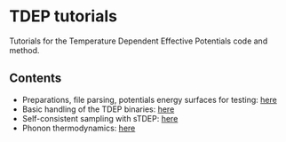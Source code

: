 # TDEP tutorials
Tutorials for the Temperature Dependent Effective Potentials code and method.

## Contents

- Preparations, file parsing, potentials energy surfaces for testing: [here](00_preparation/README.md)
- Basic handling of the TDEP binaries: [here](01_basics/README.md)
- Self-consistent sampling with sTDEP: [here](01_sampling/README.md)
- Phonon thermodynamics: [here](02_thermodynamics/README.md)
